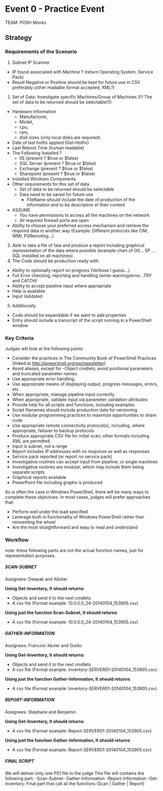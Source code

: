 Event 0 - Practice Event
========================

TEAM: POSH Monks

Strategy
-------

### Requirements of the Scenario

1. Subnet IP Scanner
  * IP found associated with Machine ? (return Operating System, Service Pack)
  * Result Negative or Positive should be kept for future use in CSV preferably (other readable format accepted, XML?)
2. Set of Data: Investigate specific Machines/Group of Machines (!!! The set of data to be returned should be selectable!!!)
  * Hardware Information
    * Manufacturer, 
    * Model, 
    * cpu, 
    * ram, 
    * disk sizes (only local disks are required).
  * Date of last hotfix applied (Get-Hotfix)
  * Last Reboot Time (human readable)
  * The Following Installed ?
    * IIS (present ? $true or $false)
    * SQL Server (present ? $true or $false)
    * Exchange (present ? $true or $false)
    * Sharepoint (present ? $true or $false)
  * Installed Windows Components
  * Other requirements for this set of data
    * Set of data to be returned should be selectable
    * Data need to be saved for future use
      * FileName should include the date of production of the information and to be descriptive of their content
  * ASSUME
    * You have permissions to access all the machines on the network
    * All required firewall ports are open
  * Ability to choose your preferred access mechanism and retrieve the required data in another way (Example: Different protocols like CIM, WMI, PSRemoting...)
3. Able to take a file of fata and produce a report including graphical representation of the data where possible (example chart of OS... SP .... SQL installed on all machines)
4. The Code should be production ready with:
  * Ability to optionally report on progress (Verbose I guess...)
  * Full Error checking, reporting and handling (write-warning/error...TRY and CATCH)
  * Ability to accept pipeline input where appropriate 
  * Help is available
  * Input Validated
5. Additionally
  * Code should be expandable if we want to add properties
  * Entry should include a transcript of the script running in a PowerShell window
 
  
### Key Criteria

Judges will look at the following points

  * Consider the practices in The Community Book of PowerShell Practices (linked at http://powershell.org/wp/newsletter)
  * Avoid aliases, except for –Object cmdlets; avoid positional parameters and truncated parameter names.
  * Use appropriate error handling.
  * Use appropriate means of displaying output, progress messages, errors, etc.
  * When appropriate, manage pipeline input correctly
  * When appropriate, validate input via parameter validation attributes
  * Provide help for all scripts and functions, including examples
  * Script filenames should include production date for versioning
  * Use modular programming practices to maximize opportunities to share code
  * Use appropriate remote connectivity protocol(s), including, where appropriate, failover to backup protocols
  * Produce appropriate CSV file for initial scan; other formats including XML are permitted.
  * Input is subnet, not a range
  * Report includes IP addresses with no response as well as responses
  * Service pack reported (or report no service pack)
  * Investigative routines can accept input from pipeline, or single machines
  * Investigative routines are modular, which may include them being separate scripts
  * Graphical reports available
  * PowerPoint file including graphs is produced

As is often the case in Windows PowerShell, there will be many ways to complete these objectives. In most cases, judges will prefer approaches that:
  * Perform well under the load specified
  * Leverage built-in functionality of Windows PowerShell rather than reinventing the wheel
  * Are the most straightforward and easy to read and understand





### Workflow

note: these following parts are not the actual function names, just for representation purposes.

##### SCAN-SUBNET
Assignees: Deepak and Allister

**Using Get-Inventory, It should returns**:
* Objects and send it to the next cmdlets
* A csv file (Format example: 10.0.0.0_24-20140104_153905.csv)
 
**Using just the function Scan-Subnet, It should returns**:
* A csv file (Format example: 10.0.0.0_24-20140104_153905.csv)


##### GATHER-INFORMATION
Assignees: Francois-Xavier and Guido

**Using Get-Inventory, It should returns**:
* Objects and send it to the next cmdlets
* A csv file (Format example: Inventory-SERVER01-20140104_153905.csv)
 
**Using just the function Gather-Information, It should returns**:
* A csv file (Format example: Inventory-SERVER01-20140104_153905.csv)


##### REPORT-INFORMATION
Assignees: Stephane and Benjamin

**Using Get-Inventory, It should returns**:
* A csv file (Format example: Report-SERVER01-20140104_153905.csv)
 
**Using just the function Gather-Information, It should returns**:
* A csv file (Format example: Report-SERVER01-20140104_153905.csv)

##### FINAL SCRIPT
We will deliver only one PS1 file to the judge
This file will contains the following part:
-Scan-Subnet
-Gather-Information
-Report-Information
-Get-Inventory: Final part that call all the functions (Scan | Gather | Report)


